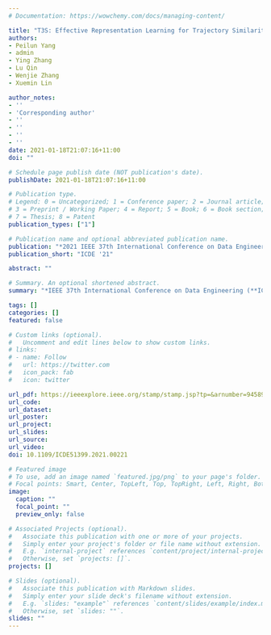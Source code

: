 ```yaml
---
# Documentation: https://wowchemy.com/docs/managing-content/

title: "T3S: Effective Representation Learning for Trajectory Similarity Computation"
authors: 
- Peilun Yang
- admin
- Ying Zhang
- Lu Qin
- Wenjie Zhang
- Xuemin Lin

author_notes:
- ''
- 'Corresponding author'
- ''
- ''
- ''
- ''
date: 2021-01-18T21:07:16+11:00
doi: ""

# Schedule page publish date (NOT publication's date).
publishDate: 2021-01-18T21:07:16+11:00

# Publication type.
# Legend: 0 = Uncategorized; 1 = Conference paper; 2 = Journal article;
# 3 = Preprint / Working Paper; 4 = Report; 5 = Book; 6 = Book section;
# 7 = Thesis; 8 = Patent
publication_types: ["1"]

# Publication name and optional abbreviated publication name.
publication: "*2021 IEEE 37th International Conference on Data Engineering (ICDE)*"
publication_short: "ICDE '21"

abstract: ""

# Summary. An optional shortened abstract.
summary: "*IEEE 37th International Conference on Data Engineering (**ICDE '21**)*"

tags: []
categories: []
featured: false

# Custom links (optional).
#   Uncomment and edit lines below to show custom links.
# links:
# - name: Follow
#   url: https://twitter.com
#   icon_pack: fab
#   icon: twitter

url_pdf: https://ieeexplore.ieee.org/stamp/stamp.jsp?tp=&arnumber=9458934
url_code:
url_dataset:
url_poster:
url_project:
url_slides:
url_source:
url_video:
doi: 10.1109/ICDE51399.2021.00221

# Featured image
# To use, add an image named `featured.jpg/png` to your page's folder. 
# Focal points: Smart, Center, TopLeft, Top, TopRight, Left, Right, BottomLeft, Bottom, BottomRight.
image:
  caption: ""
  focal_point: ""
  preview_only: false

# Associated Projects (optional).
#   Associate this publication with one or more of your projects.
#   Simply enter your project's folder or file name without extension.
#   E.g. `internal-project` references `content/project/internal-project/index.md`.
#   Otherwise, set `projects: []`.
projects: []

# Slides (optional).
#   Associate this publication with Markdown slides.
#   Simply enter your slide deck's filename without extension.
#   E.g. `slides: "example"` references `content/slides/example/index.md`.
#   Otherwise, set `slides: ""`.
slides: ""
---
```

